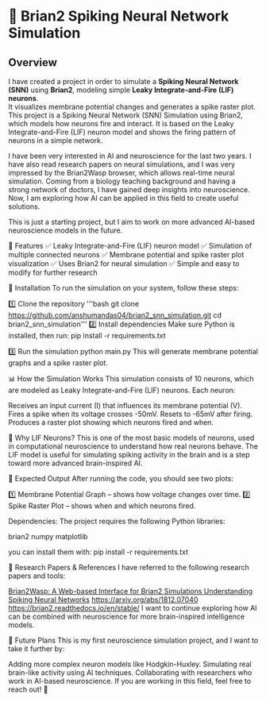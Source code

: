 # 🧠 Brian2 Spiking Neural Network Simulation  

## Overview  
I have created a project in order to simulate a **Spiking Neural Network (SNN)** using **Brian2**, modeling simple **Leaky Integrate-and-Fire (LIF) neurons**.  
It visualizes membrane potential changes and generates a spike raster plot.  
This project is a Spiking Neural Network (SNN) Simulation using Brian2, which models how neurons fire and interact. It is based on the Leaky Integrate-and-Fire (LIF) neuron model and shows the firing pattern of neurons in a simple network.

I have been very interested in AI and neuroscience for the last two years. I have also read research papers on neural simulations, and I was very impressed by the Brian2Wasp browser, which allows real-time neural simulation. Coming from a biology teaching background and having a strong network of doctors, I have gained deep insights into neuroscience. Now, I am exploring how AI can be applied in this field to create useful solutions.

This is just a starting project, but I aim to work on more advanced AI-based neuroscience models in the future.

📌 Features
✅ Leaky Integrate-and-Fire (LIF) neuron model
✅ Simulation of multiple connected neurons
✅ Membrane potential and spike raster plot visualization
✅ Uses Brian2 for neural simulation
✅ Simple and easy to modify for further research

🎯 Installation
To run the simulation on your system, follow these steps:

1️⃣ Clone the repository
'''bash
git clone https://github.com/anshumandas04/brian2_snn_simulation.git
cd brian2_snn_simulation'''
2️⃣ Install dependencies
Make sure Python is installed, then run:
pip install -r requirements.txt


3️⃣ Run the simulation
python main.py
This will generate membrane potential graphs and a spike raster plot.

📊 How the Simulation Works
This simulation consists of 10 neurons, which are modeled as Leaky Integrate-and-Fire (LIF) neurons. 
Each neuron:

Receives an input current (I) that influences its membrane potential (V).
Fires a spike when its voltage crosses -50mV.
Resets to -65mV after firing.
Produces a raster plot showing which neurons fired and when.


🔬 Why LIF Neurons?
This is one of the most basic models of neurons, used in computational neuroscience to understand how real neurons behave. The LIF model is useful for simulating spiking activity in the brain and is a step toward more advanced brain-inspired AI.

📌 Expected Output
After running the code, you should see two plots:

1️⃣ Membrane Potential Graph – shows how voltage changes over time.
2️⃣ Spike Raster Plot – shows when and which neurons fired.



Dependencies:
The project requires the following Python libraries:

brian2
numpy
matplotlib

you can install them with:
pip install -r requirements.txt


🔬 Research Papers & References
I have referred to the following research papers and tools:

[Brian2Wasp: A Web-based Interface for Brian2 Simulations
Understanding Spiking Neural Networks](https://arxiv.org/abs/2301.10571)
https://arxiv.org/abs/1812.07040
https://brian2.readthedocs.io/en/stable/
I want to continue exploring how AI can be combined with neuroscience for more brain-inspired intelligence models.





🤝 Future Plans
This is my first neuroscience simulation project, and I want to take it further by:

Adding more complex neuron models like Hodgkin-Huxley.
Simulating real brain-like activity using AI techniques.
Collaborating with researchers who work in AI-based neuroscience.
If you are working in this field, feel free to reach out! 🚀
